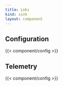 ```yaml
---
title: Loki
kind: sink
layout: component
---
```


## Configuration

{{< component/config >}}

## Telemetry

{{< component/config >}}
